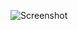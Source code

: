 ![Screenshot](https://github.com/egidijus78/egidijus78/blob/main/img/tkinter%20logo1.jpg)









<h3 Kalkuliatoriaus projektas </h3>
<h4 align="center"> </h4>




